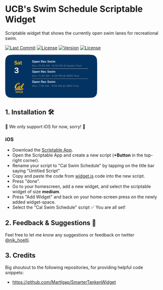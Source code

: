 # UCB's Swim Schedule Scriptable Widget
Scriptable widget that shows the currently open swim lanes for recreational swim.

[![Last Commit](https://img.shields.io/github/last-commit/nhoelterhoff/ucb-swim-widget)](https://img.shields.io/github/last-commit/nhoelterhoff/ucb-swim-widget)
[![License](https://img.shields.io/badge/license-CC0-blue)](https://img.shields.io/badge/license-CC0-blue)
[![Version](https://img.shields.io/badge/version-1.0-purple)](https://img.shields.io/badge/version-1.0-purple)
[![License](https://img.shields.io/badge/plugin-scriptable-blue)](https://img.shields.io/badge/plugin-scriptable-blue)



<img src="imgs/widget.png?raw=true"  width="300">


## 1. Installation 🛠
🚨 We only support iOS for now, sorry! 🚨

### iOS
- Download the [Scriptable App](https://apps.apple.com/de/app/scriptable/id1405459188).
- Open the Scriptable App and create a new script (**+Button** in the top-right corner).
- Rename your script to "Cal Swim Schedule" by tapping on the title bar saying "Untitled Script"
- Copy and paste the code from [widget.js](https://raw.githubusercontent.com/nhoelterhoff/ucb-swim-widget/main/widget.js) code into the new script.
- Press "done".
- Go to your homescreen, add a new widget, and select the scriptable widget of size **medium**.
- Press "Add Widget" and back on your home-screen press on the newly added widget-space.
- Select the "Cal Swim Schedule" script
✅ You are all set!

## 2. Feedback & Suggestions 💬
Feel free to let me know any suggestions or feedback on twitter [@nik_hoelti](https://twitter.com/nik_hoelti).

## 3. Credits
Big shoutout to the following repositories, for providing helpful code snippets:
- https://github.com/Martlgap/SmarterTankenWidget

